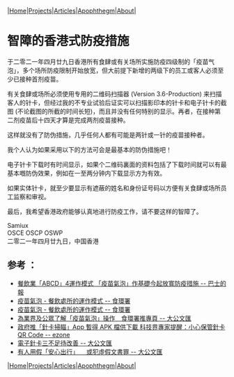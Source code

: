 |[Home](/README.md)|[Projects](/projects.md)|[Articles](/articles.md)|[Apophthegm](/apophthegm.md)|[About](/about.md)|


# 智障的香港式防疫措施

于二零二一年四月廿九日香港所有食肆或有关场所实施防疫四级制的「疫苗气泡」，多个场所防疫限制开始放宽，但大前提下新增的两级下的员工或客人必须至少已接种首剂疫苗。

有关食肆或场所必须使用专用的二维码扫描器 (Version 3.6-Production) 来扫描客人的针卡，但经过我的不专业试验后证实可以扫描影印本的针卡和电子针卡的截图 (不论截图的所截的时间长短)，而且并没有任何特别的显示。再者，在接种第二剂疫苗后十四天才算是完成两剂疫苗接种。

这样就没有了防伪措施，几乎任何人都有可能是两针或一针的疫苗接种者。

我个人认为如果采用以下的方法可会是最基本的防伪措施吧！

电子针卡下载时有时间显示，如果个二维码裏面的资料包括了下载时间就可以有最基本嘅防伪效果，例如在一至两分钟内下载显示方为有效。

如果实体针卡，就至少要显示有遮蔽的姓名和身份证号码以方便有关食肆或场所员工监察和审视。

最后，我希望香港政府能够认真地进行防疫工作，请不要这样的智障了。

Samiux   
OSCE  OSCP  OSWP   
二零二一年四月廿九日，中国香港   

## 参考 ：   
- [餐飲業「ABCD」4運作模式 「疫苗氣泡」作基礎今起放寬防疫措施 -- 巴士的報](https://www.bastillepost.com/hongkong/article/8367706-%E3%80%8C%E7%96%AB%E8%8B%97%E6%B0%A3%E6%B3%A1%E3%80%8D%E4%BD%9C%E5%9F%BA%E7%A4%8E-%E4%BB%8A%E8%B5%B7%E6%94%BE%E5%AF%AC%E7%A4%BE%E4%BA%A4%E8%B7%9D%E9%9B%A2%E6%8E%AA%E6%96%BD)   
- [疫苗氣泡 - 餐飲處所的運作模式 -- 食環署](https://www.fehd.gov.hk/tc_chi/events/covid19/vaccine_bubble_FP.html)  
- [疫苗氣泡 - 餐飲處所的運作模式 -- 食環署](https://www.fehd.gov.hk/tc_chi/events/covid19/vaccination_record_app.html)  
- [為業界及公眾了解「疫苗氣泡」操作　食環署推專頁 -- 大公文匯](https://www.tkww.hk/a/202104/29/AP608aa5d8e4b0c6fb6f658888.html)  
- [政府推「針卡掃瞄」App 暫得 APK 檔供下載 科技界專家提醒：小心保管針卡 QR Code -- ezone](https://ezone.ulifestyle.com.hk/article/2945189/%E6%94%BF%E5%BA%9C%E6%8E%A8%E3%80%8C%E9%87%9D%E5%8D%A1%E6%8E%83%E7%9E%84%E3%80%8DApp%20%E6%9A%AB%E5%BE%97%20APK%20%E6%AA%94%E4%BE%9B%E4%B8%8B%E8%BC%89%20%20%E7%A7%91%E6%8A%80%E7%95%8C%E5%B0%88%E5%AE%B6%E6%8F%90%E9%86%92%EF%BC%9A%E5%B0%8F%E5%BF%83%E4%BF%9D%E7%AE%A1%E9%87%9D%E5%8D%A1%20QR%20Code)  
- [電子針卡三不足待改善 -- 大公文匯](https://www.tkww.hk/a/202104/30/AP608b458ee4b0c6fb6f65a498.html)  
- [有人用假「安心出行」 　或犯虛假文書罪 -- 大公文匯](https://www.tkww.hk/a/202104/30/AP608b4588e4b0c6fb6f65a497.html)  

|[Home](/README.md)|[Projects](/projects.md)|[Articles](/articles.md)|[Apophthegm](/apophthegm.md)|[About](/about.md)|

